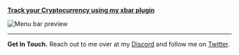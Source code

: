 **[Track your Cryptocurrency using my xbar plugin](https://gist.github.com/cscottyb/d7a630a707c3471bcc5d3d1404ad7388)**

![Menu bar preview](https://user-images.githubusercontent.com/7649906/226267411-b4aa1d38-05cd-4697-abc9-fb750e15459d.png "menu bar preview")




---

**Get In Touch.** Reach out to me over at my [Discord](https://discord.gg/GGk8Ypg8kY) and follow me on [Twitter](https://twitter.com/cscottytweet). 
